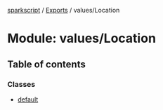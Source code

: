 [sparkscript](../README.md) / [Exports](../modules.md) / values/Location

# Module: values/Location

## Table of contents

### Classes

- [default](../classes/values_Location.default.md)
